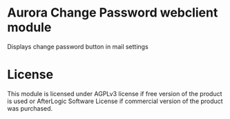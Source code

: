 # Aurora Change Password webclient module
Displays change password button in mail settings

# License
This module is licensed under AGPLv3 license if free version of the product is used or AfterLogic Software License if commercial version of the product was purchased.
